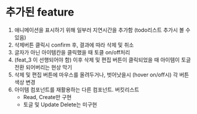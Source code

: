 # 추가된 feature

1. 애니메이션을 표시하기 위해 일부러 지연시간을 추가함 (todo리스트 추가시 볼 수 있음)
2. 삭제버튼 클릭시 confirm 후, 결과에 따라 삭제 및 취소
3. 글자가 아닌 아이템칸을 클릭했을 때 토클 on/off처리
4. (feat_3 이 선행되어야 함) 이후 삭제 및 편집 버튼이 클릭되었을 때 아이템이 토글전환 되어버리는 현상 막기
5. 삭제 및 편집 버튼에 마우스를 올려두거나, 벗어낫을시 (hover on/off시) 각 버튼 색상 변경
6. 아이템 컴포넌트를 재활용하는 다른 컴포넌트. 버킷리스트
   - Read, Create만 구현
   - 토글 및 Update Delete는 미구현
